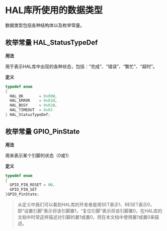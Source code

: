 # HAL库所使用的数据类型

数据类型包括各种结构体以及枚举常量。

## 枚举常量 HAL_StatusTypeDef

**用法**

用于表示HAL库中出现的各种状态，包括：“完成”、“错误”、“繁忙”、“超时”。

**定义**
```c
typedef enum 
{
  HAL_OK       = 0x00U,
  HAL_ERROR    = 0x01U,
  HAL_BUSY     = 0x02U,
  HAL_TIMEOUT  = 0x03
} HAL_StatusTypeDef;
```

## 枚举常量 GPIO_PinState

**用法**

用来表示某个引脚的状态（0或1）

**定义**
```c
typedef enum
{
  GPIO_PIN_RESET = 0U,
  GPIO_PIN_SET
}GPIO_PinState;
```

> 从定义中我们可以看到HAL库的开发者是用SET表示1、RESET表示0，即“设置引脚”表示将该引脚置1，“复位引脚”表示将该引脚置0，在HAL库的文档中时常这样描述对引脚的置1或置0，而在本文档中使用置1或置0来描述。


